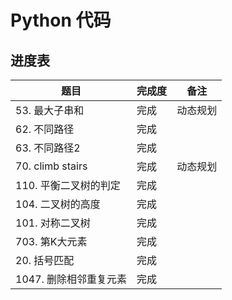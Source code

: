 # Python 代码

## 进度表

题目 | 完成度 | 备注
---- | ---- | ----
53. 最大子串和|完成|动态规划
62. 不同路径|完成
63. 不同路径2|完成
70. climb stairs | 完成 | 动态规划
110. 平衡二叉树的判定 |完成
104. 二叉树的高度 | 完成
101. 对称二叉树 |  完成 
703. 第K大元素 | 完成
20.  括号匹配 | 完成
1047. 删除相邻重复元素| 完成